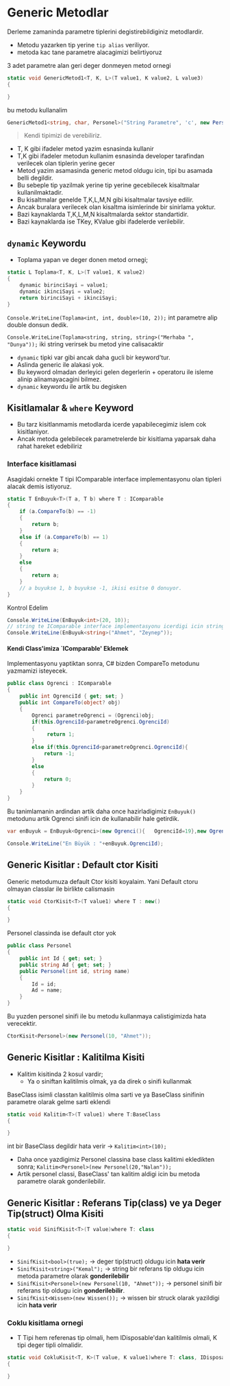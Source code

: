 # Generic Metodlar

Derleme zamaninda parametre tiplerini degistirebildiginiz metodlardir.

- Metodu yazarken tip yerine `tip alias` veriliyor.
- metoda kac tane parametre alacagimizi belirtiyoruz

3 adet parametre alan geri deger donmeyen metod ornegi

```C#
static void GenericMetod1<T, K, L>(T value1, K value2, L value3)
{

}
```

bu metodu kullanalim

```C#
GenericMetod1<string, char, Personel>("String Parametre", 'c', new Personel());
```

> Kendi tipimizi de verebiliriz.

- T, K gibi ifadeler metod yazim esnasinda kullanir
- T,K gibi ifadeler metodun kullanim esnasinda developer tarafindan verilecek olan tiplerin yerine gecer
- Metod yazim asamasinda generic metod oldugu icin, tipi bu asamada belli degildir.
- Bu sebeple tip yazilmak yerine tip yerine gecebilecek kisaltmalar kullanilmaktadir.
- Bu kisaltmalar genelde T,K,L,M,N gibi kisaltmalar tavsiye edilir.
- Ancak buralara verilecek olan kisaltma isimlerinde bir sinirlama yoktur.
- Bazi kaynaklarda T,K,L,M,N kisaltmalarda sektor standartidir.
- Bazi kaynaklarda ise TKey, KValue gibi ifadelerde verilebilir.

## `dynamic` Keywordu

- Toplama yapan ve deger donen metod ornegi;

```C#
static L Toplama<T, K, L>(T value1, K value2)
{
    dynamic birinciSayi = value1;
    dynamic ikinciSayi = value2;
    return birinciSayi + ikinciSayi;
}
```

`Console.WriteLine(Toplama<int, int, double>(10, 2));`
 int parametre alip double donsun dedik.

`Console.WriteLine(Toplama<string, string, string>("Merhaba ", "Dunya"));`
 iki string verirsek bu metod yine calisacaktir

- `dynamic` tipki var gibi ancak daha gucli bir keyword'tur.
- Aslinda generic ile alakasi yok.
- Bu keyword olmadan derleyici gelen degerlerin + operatoru ile isleme alinip alinamayacagini bilmez.
- `dynamic` keywordu ile artik bu degisken

## Kisitlamalar  & `where` Keyword

- Bu tarz kisitlanmamis metodlarda icerde yapabilecegimiz islem cok kisitlaniyor.
- Ancak metoda gelebilecek parametrelerde bir kisitlama yaparsak daha rahat hareket edebiliriz

### Interface kisitlamasi

Asagidaki ornekte T tipi IComparable interface implementasyonu olan tipleri alacak demis istiyoruz.

```C#
static T EnBuyuk<T>(T a, T b) where T : IComparable
{
    if (a.CompareTo(b) == -1)
    {
        return b;
    }
    else if (a.CompareTo(b) == 1)
    {
        return a;
    }
    else
    {
        return a;
    }
    // a buyukse 1, b buyukse -1, ikisi esitse 0 donuyor.
}
```

Kontrol Edelim

```C#
Console.WriteLine(EnBuyuk<int>(20, 10));
// string te IComparable interface implementasyonu icerdigi icin string ile de calistirabiliriz
Console.WriteLine(EnBuyuk<string>("Ahmet", "Zeynep"));
```

#### Kendi Class'imiza `IComparable' Eklemek

Implementasyonu yaptiktan sonra, C# bizden CompareTo metodunu yazmamizi isteyecek.

```C#
public class Ogrenci : IComparable
{
    public int OgrenciId { get; set; }
    public int CompareTo(object? obj)
    {
        Ogrenci parametreOgrenci = (Ogrenci)obj;
        if(this.OgrenciId>parametreOgrenci.OgrenciId)
        {
             return 1;
        }
        else if(this.OgrenciId<parametreOgrenci.OgrenciId){
            return -1;
        }
        else 
        {
            return 0;
        }
    }
}
```

Bu tanimlamanin ardindan artik daha once hazirladigimiz `EnBuyuk()` metodunu artik Ogrenci sinifi icin de kullanabilir hale getirdik.

```C#
var enBuyuk = EnBuyuk<Ogrenci>(new Ogrenci(){   OgrenciId=19},new Ogrenci(){ OgrenciId=5});

Console.WriteLine("En Büyük : "+enBuyuk.OgrenciId);
```

## Generic Kisitlar : Default ctor Kisiti

Generic metodumuza default Ctor kisiti koyalaim. Yani Default ctoru olmayan classlar ile birlikte calismasin

```C#
static void CtorKisit<T>(T value1) where T : new()
{

}
```

Personel classinda ise default ctor yok

```C#
public class Personel
{
    public int Id { get; set; }
    public string Ad { get; set; }
    public Personel(int id, string name)
    {
        Id = id;
        Ad = name;
    }
}
```

Bu yuzden personel sinifi ile bu metodu kullanmaya calistigimizda hata verecektir.

```C#
CtorKisit<Personel>(new Personel(10, "Ahmet"));
```

## Generic Kisitlar : Kalitilma Kisiti

- Kalitim kisitinda 2 kosul vardir;
  - Ya o siniftan kalitilmis olmak, ya da direk o sinifi kullanmak

BaseClass isimli classtan kalitilmis olma sarti ve ya BaseClass sinifinin parametre olarak gelme sarti eklendi

```C#
static void Kalitim<T>(T value1) where T:BaseClass
{

}
```

int bir BaseClass degildir hata verir -> `Kalitim<int>(10);`

- Daha once yazdigimiz Personel classina base class kalitimi ekledikten sonra;
`Kalitim<Personel>(new Personel(20,"Nalan"));`
- Artik personel classi, BaseClass' tan kalitim aldigi icin bu metoda parametre olarak gonderilebilir.

## Generic Kisitlar : Referans Tip(class) ve ya Deger Tip(struct) Olma Kisiti

```C#
static void SinifKisit<T>(T value)where T: class
{

}
```

- `SinifKisit<bool>(true);` -> deger tip(struct) oldugu icin  **hata verir**
- `SinifKisit<string>("Kemal");` -> string bir referans tip oldugu icin metoda parametre olarak **gonderilebilir**
- `SinifKisit<Personel>(new Personel(10, "Ahmet"));` -> personel sinifi bir referans tip oldugu icin **gonderilebilir**.
- `SinifKisit<Wissen>(new Wissen());` -> wissen bir struck olarak yazildigi icin **hata verir**

### Coklu kisitlama ornegi

- T Tipi hem referenas tip olmali, hem IDisposable'dan kalitilmis olmali, K tipi deger tipli olmalidir.

```C#
static void CokluKisit<T, K>(T value, K value1)where T: class, IDisposable where K: struct
{

}
```
